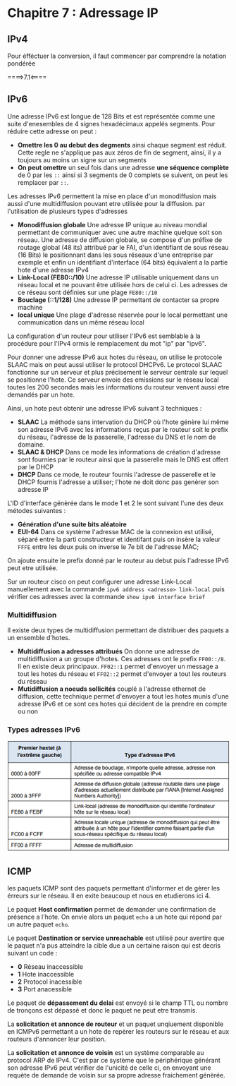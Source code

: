 # Chapitre 7 : Adressage IP

## IPv4

Pour éfféctuer la conversion, il faut commencer par comprendre la notation pondérée

====>7.1<====

## IPv6

Une adresse IPv6 est longue de 128 Bits et est représentée comme une suite d'enesembles de 4 signes hexadécimaux appelés segments. Pour réduire cette adresse on peut : 

* **Omettre les 0 au debut des degments** ainsi chaque segment est réduit. Cette regle ne s'applique pas aux zéros de fin de segment, ainsi, il y a toujours au moins un signe sur un segments
* **On peut omettre** un seul fois dans une adresse **une séquence complète** de 0 par les `::` ainsi si 3 segments de 0 complets se suivent, on peut les remplacer par `::`.

Les adresses IPv6 permettent la mise en place d'un monodiffusion mais aussi d'une multidiffusion pouvant etre utilisée pour la diffusion. par l'utilisation de plusieurs types d'adresses

* **Monodiffusion globale** Une adresse IP unique au niveau mondial permettant de communiquer avec une autre machine quelque soit son réseau. Une adresse de diffusion globale, se compose d'un préfixe de routage global (48  its) attribué par le FAI, d'un identifiant de sous réseau (16 Bits) le positionnant dans les sous réseaux d'une entreprise par exemple et enfin un identifiant d'interface (64 bits) équivalent a la partie hote d'une adresse IPv4
* **Link-Local (FE80::/10)** Une adresse IP utilisable uniquement dans un réseau local et ne pouvant être utilisée hors de celui ci. Les adresses de ce réseau sont définies sur une plage `FE80::/10`
* **Bouclage (::1/128)** Une adresse IP permettant de contacter sa propre machine
* **local unique** Une plage d'adresse réservée pour le local permettant une communication dans un même réseau local

La configuration d'un routeur pour utiliser l'IPv6 est semblable à la procédure pour l'IPv4 ormis le remplacement du mot "ip" par "ipv6".

Pour donner une adresse IPv6 aux hotes du réseau, on utilise le protocole SLAAC mais on peut aussi utiliser le protocol DHCPv6. Le protocol SLAAC fonctionne sur un serveur et plus précisement le serveur centrale sur lequel se positionne l'hote. Ce serveur envoie des emissions sur le réseau local toutes les 200 secondes mais les informations du routeur venvent aussi etre demandés par un hote.

Ainsi, un hote peut obtenir une adresse IPv6 suivant 3 techniques :

* **SLAAC** La méthode sans intervation du DHCP où l'hote génère lui même son adresse IPv6 avec les informations reçus par le routeur soit le prefix du réseau, l'adresse de la passerelle, l'adresse du DNS et le nom de domaine.
* **SLAAC & DHCP** Dans ce mode les informations de création d'adresse sont fournies par le routeur ainsi que la passerelle mais le DNS est offert par le DHCP
* **DHCP** Dans ce mode, le routeur fournis l'adresse de passerelle et le DHCP fournis l'adresse a utiliser; l'hote ne doit donc pas genèrer son adresse IP

L'ID d'interface génèrée dans le mode 1 et 2 le sont suivant l'une des deux métodes suivantes :

* **Génération d'une suite bits aléatoire**
* **EUI-64** Dans ce système l'adresse MAC de la connexion est utilisé, séparé entre la parti constructeur et identifant puis on insère la valeur `FFFE` entre les deux puis on inverse le 7e bit de l'adresse MAC; 

On ajoute ensuite le prefix donné par le routeur au debut puis l'adresse IPv6 peut etre utilisée.

Sur un routeur cisco on peut configurer une adresse Link-Local manuellement avec la commande `ipv6 address <adresse> link-local` puis vérifier ces adresses avec la commande `show ipv6 interface brief`

### Multidiffusion

Il existe deux types de multidiffusion permettant de distribuer des paquets a un ensemble d'hotes.

* **Multidiffusion a adresses attribués** On donne une adresse de multidiffusion a un groupe d'hotes. Ces adresses ont le prefix `FF00::/8`. Il en existe deux principaux. `FF02::1` permet d'envoyer un message a tout les hotes du réseau et `FF02::2` permet d'envoyer a tout les routeurs du réseau
* **Mutidiffusion a noeuds sollicités** couplé a l'adresse ethernet de diffusion, cette technique permet d'envoyer a tout les hotes munis d'une adresse IPv6 et ce sont ces hotes qui décident de la prendre en compte ou non

### Types adresses IPv6 
![type ipv6](./img/type-ipv6.PNG)


## ICMP

les paquets ICMP sont des paquets permettant d'informer et de gèrer les érreurs sur le réseau. Il en exite beaucoup et nous en etudierons ici 4.

Le paquet **Host confirmation** permet de demander une confirmation de présence a l'hote. On envie alors un paquet `echo` a un hote qui répond par un autre paquet `echo`.

Le paquet **Destination  or service unreachable** est utilisé pour avertire que le paquet n'a pus atteindre la cible due a un certaine raison qui est decris suivant un code :

* **0** Réseau inaccessible
* **1** Hote inaccessible
* **2** Protocol inacessible
* **3** Port anacessible

Le paquet de **dépassement du delai** est envoyé si le champ TTL ou nombre de tronçons est dépassé et donc le paquet ne peut etre transmis.

La **solicitation et annonce de routeur** et un paquet unqiuement disponible en ICMPv6 permettant a un hote de repèrer les routeurs sur le réseau et aux routeurs d'annoncer leur position.

La **solicitation et annonce de voisin** est un système comparable au protocol ARP de IPv4. C'est par ce système que le périphérique générant son adresse IPv6 peut vérifier de l'unicité de celle ci, en envoyant une requète de demande de voisin sur sa propre adresse fraichement génèrée.
